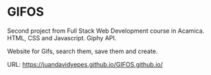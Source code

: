 # GIFOS
Second project from Full Stack Web Development course in Acamica.
HTML, CSS and Javascript. 
Giphy API.

Website for Gifs, search them, save them and create.

URL: https://juandavidyepes.github.io/GIFOS.github.io/
